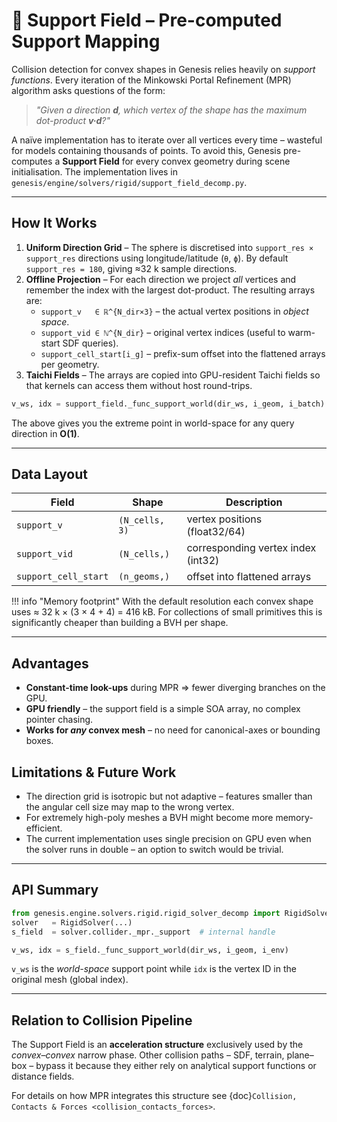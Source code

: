 # 🚀 Support Field – Pre-computed Support Mapping

Collision detection for convex shapes in Genesis relies heavily on *support functions*.  Every iteration of the Minkowski Portal Refinement (MPR) algorithm asks questions of the form:

> _"Given a direction **d**, which vertex of the shape has the maximum dot-product **v·d**?"_

A naïve implementation has to iterate over all vertices every time – wasteful for models containing thousands of points.  To avoid this, Genesis pre-computes a **Support Field** for every convex geometry during scene initialisation.  The implementation lives in `genesis/engine/solvers/rigid/support_field_decomp.py`.

---

## How It Works

1. **Uniform Direction Grid**  –  The sphere is discretised into `support_res × support_res` directions using longitude/latitude (`θ`, `ϕ`).  By default `support_res = 180`, giving ≈32 k sample directions.
2. **Offline Projection**      –  For each direction we project *all* vertices and remember the index with the largest dot-product.  The resulting arrays are:
   * `support_v   ∈ ℝ^{N_dir×3}` – the actual vertex positions in *object space*.
   * `support_vid ∈ ℕ^{N_dir}`   – original vertex indices (useful to warm-start SDF queries).
   * `support_cell_start[i_g]`   – prefix-sum offset into the flattened arrays per geometry.
3. **Taichi Fields** – The arrays are copied into GPU-resident Taichi fields so that kernels can access them without host round-trips.

```python
v_ws, idx = support_field._func_support_world(dir_ws, i_geom, i_batch)
```

The above gives you the extreme point in world-space for any query direction in **O(1)**.

---

## Data Layout

| Field | Shape | Description |
|-------|-------|-------------|
| `support_v`         | `(N_cells, 3)` | vertex positions (float32/64) |
| `support_vid`       | `(N_cells,)`   | corresponding vertex index (int32) |
| `support_cell_start`| `(n_geoms,)`   | offset into flattened arrays |

!!! info "Memory footprint"
    With the default resolution each convex shape uses ≈ 32 k × (3 × 4 + 4) = 416 kB.  For collections of small primitives this is significantly cheaper than building a BVH per shape.

---

## Advantages

* **Constant-time look-ups** during MPR ⇒ fewer diverging branches on the GPU.
* **GPU friendly** – the support field is a simple SOA array, no complex pointer chasing.
* **Works for *any* convex mesh** – no need for canonical-axes or bounding boxes.

## Limitations & Future Work

* The direction grid is isotropic but not adaptive – features smaller than the angular cell size may map to the wrong vertex.
* For extremely high-poly meshes a BVH might become more memory-efficient.
* The current implementation uses single precision on GPU even when the solver runs in double – an option to switch would be trivial.

---

## API Summary

```python
from genesis.engine.solvers.rigid.rigid_solver_decomp import RigidSolver
solver   = RigidSolver(...)
s_field  = solver.collider._mpr._support  # internal handle

v_ws, idx = s_field._func_support_world(dir_ws, i_geom, i_env)
```

`v_ws` is the *world-space* support point while `idx` is the vertex ID in the original mesh (global index).

---

## Relation to Collision Pipeline

The Support Field is an **acceleration structure** exclusively used by the *convex–convex* narrow phase.  Other collision paths – SDF, terrain, plane–box – bypass it because they either rely on analytical support functions or distance fields.

For details on how MPR integrates this structure see {doc}`Collision, Contacts & Forces <collision_contacts_forces>`. 
